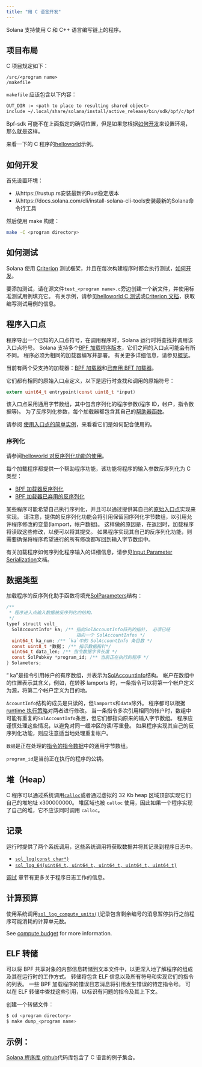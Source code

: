 ```yaml
---
title: "用 C 语言开发"
---
```


Solana 支持使用 C 和 C++ 语言编写链上的程序。

## 项目布局

C 项目规定如下：

```
/src/<program name>
/makefile
```

`makefile` 应该包含以下内容：

```bash
OUT_DIR := <path to place to resulting shared object>
include ~/.local/share/solana/install/active_release/bin/sdk/bpf/c/bpf.mk
```

Bpf-sdk 可能不在上面指定的确切位置，但是如果您根据[如何开发](#how-to-build)来设置环境，那么就是这样。

来看一下的 C 程序的[helloworld](https://github.com/solana-labs/example-helloworld/tree/master/src/program-c)示例。

## 如何开发

首先设置环境：

- 从https://rustup.rs安装最新的Rust稳定版本
- 从https://docs.solana.com/cli/install-solana-cli-tools安装最新的Solana命令行工具

然后使用 make 构建：

```bash
make -C <program directory>
```

## 如何测试

Solana 使用 [Criterion](https://github.com/Snaipe/Criterion) 测试框架，并且在每次构建程序时都会执行测试，[如何开发](#how-to-build)。

要添加测试，请在源文件`test_<program name>.c`旁边创建一个新文件，并使用标准测试用例填充它。 有关示例，请参见[helloworld C 测试](https://github.com/solana-labs/example-helloworld/blob/master/src/program-c/src/helloworld/test_helloworld.c)或[Criterion 文档](https://criterion.readthedocs.io/en/master)，获取编写测试用例的信息。

## 程序入口点

程序导出一个已知的入口点符号，在调用程序时，Solana 运行时将查找并调用该入口点符号。 Solana 支持多个[BPF 加载程序版本](overview.md#versions)，它们之间的入口点可能会有所不同。 程序必须为相同的加载器编写并部署。 有关更多详细信息，请参见[概览](overview#loaders)。

当前有两个受支持的加载器：[BPF 加载器](https://github.com/solana-labs/solana/blob/7ddf10e602d2ed87a9e3737aa8c32f1db9f909d8/sdk/program/src/bpf_loader.rs#L17)和[已弃用 BFT 加载器](https://github.com/solana-labs/solana/blob/7ddf10e602d2ed87a9e3737aa8c32f1db9f909d8/sdk/program/src/bpf_loader_deprecated.rs#L14)。

它们都有相同的原始入口点定义，以下是运行时查找和调用的原始符号：

```c
extern uint64_t entrypoint(const uint8_t *input)
```

该入口点采用通用字节数组，其中包含序列化的程序参数(程序 ID，帐户，指令数据等)。 为了反序列化参数，每个加载器都包含其自己的[帮助器函数](#Serialization)。

请参阅 [使用入口点的简单实例](https://github.com/solana-labs/example-helloworld/blob/bc0b25c0ccebeff44df9760ddb97011558b7d234/src/program-c/src/helloworld/helloworld.c#L37)，来看看它们是如何配合使用的。

### 序列化

请参阅[helloworld 对反序列化功能的使用](https://github.com/solana-labs/example-helloworld/blob/bc0b25c0ccebeff44df9760ddb97011558b7d234/src/program-c/src/helloworld/helloworld.c#L43)。

每个加载程序都提供一个帮助程序功能，该功能将程序的输入参数反序列化为 C 类型：

- [BPF 加载器反序列化](https://github.com/solana-labs/solana/blob/d2ee9db2143859fa5dc26b15ee6da9c25cc0429c/sdk/bpf/c/inc/solana_sdk.h#L304)
- [BPF 加载器已弃用的反序列化](https://github.com/solana-labs/solana/blob/8415c22b593f164020adc7afe782e8041d756ddf/sdk/bpf/c/inc/deserialize_deprecated.h#L25)

某些程序可能希望自己执行序列化，并且可以通过提供其自己的[原始入口点](#program-entrypoint)实现来实现。 请注意，提供的反序列化功能会将引用保留回序列化字节数组，以引用允许程序修改的变量(lamport，帐户数据)。 这样做的原因是，在返回时，加载程序将读取这些修改，以便可以将其提交。 如果程序实现其自己的反序列化功能，则需要确保将程序希望进行的所有修改都写回到输入字节数组中。

有关加载程序如何序列化程序输入的详细信息，请参见[Input Parameter Serialization](overview.md#input-parameter-serialization)文档。

## 数据类型

加载程序的反序列化助手函数将填充[SolParameters](https://github.com/solana-labs/solana/blob/8415c22b593f164020adc7afe782e8041d756ddf/sdk/bpf/c/inc/solana_sdk.h#L276)结构：

```c
/**
 * 程序进入点输入数据被反序列化的结构。
 */
typef structt volt_
  SolAccountInfo* ka; /** 指向SolAccountInfo阵列的指针， 必须已经
                          指向一个 SolAccountInfos */
  uint64_t ka_num; /** `ka`中的 SolAccountInfo 条目数 */
  const uint8_t *数据； /** 指示数据指针*/
  uint64_t data_len; /** 指令数据字节长度 */
  const SolPubkey *program_id; /** 当前正在执行的程序 */
} Solameters;
```

“ ka”是指令引用帐户的有序数组，并表示为[SolAccountInfo](https://github.com/solana-labs/solana/blob/8415c22b593f164020adc7afe782e8041d756ddf/sdk/bpf/c/inc/solana_sdk.h#L173)结构。 帐户在数组中的位置表示其含义，例如，在转移 lamports 时，一条指令可以将第一个帐户定义为源，将第二个帐户定义为目的地。

`AccountInfo`结构的成员是只读的，但`lamports`和`data`除外。 程序都可以根据[runtime 执行策略](developing/programming-model/accounts.md#policy)对两者进行修改。 当一条指令多次引用相同的帐户时，数组中可能有重复的`SolAccountInfo`条目，但它们都指向原来的输入字节数组。 程序应谨慎处理这些情况，以避免对同一缓冲区的读/写重叠。 如果程序实现其自己的反序列化功能，则应注意适当地处理重复帐户。

`数据`是正在处理的[指令的指令数据](developing/programming-model/transactions.md#instruction-data)中的通用字节数组。

`program_id`是当前正在执行的程序的公钥。

## 堆（Heap）

C 程序可以通过系统调用[`calloc`](https://github.com/solana-labs/solana/blob/c3d2d2134c93001566e1e56f691582f379b5ae55/sdk/bpf/c/inc/solana_sdk.h#L245)或者通过虚拟的 32 Kb heap 区域顶部实现它们自己的堆地址 x300000000。 堆区域也被 `calloc` 使用，因此如果一个程序实现了自己的堆，它不应该同时调用 `calloc`。

## 记录

运行时提供了两个系统调用，这些系统调用将获取数据并将其记录到程序日志中。

- [`sol_log(const char*)`](https://github.com/solana-labs/solana/blob/d2ee9db2143859fa5dc26b15ee6da9c25cc0429c/sdk/bpf/c/inc/solana_sdk.h#L128)
- [`sol_log_64(uint64_t, uint64_t, uint64_t, uint64_t, uint64_t)`](https://github.com/solana-labs/solana/blob/d2ee9db2143859fa5dc26b15ee6da9c25cc0429c/sdk/bpf/c/inc/solana_sdk.h#L134)

[调试](debugging.md#logging) 章节有更多关于程序日志工作的信息。

## 计算预算

使用系统调用[`sol_log_compute_units()`](https://github.com/solana-labs/solana/blob/d3a3a7548c857f26ec2cb10e270da72d373020ec/sdk/bpf/c/inc/solana_sdk.h#L140)记录包含剩余编号的消息暂停执行之前程序可能消耗的计算单元数。

See [compute budget](developing/programming-model/runtime.md#compute-budget) for more information.

## ELF 转储

可以将 BPF 共享对象的内部信息转储到文本文件中，以更深入地了解程序的组成及其在运行时的工作方式。 转储将包含 ELF 信息以及所有符号和实现它们的指令的列表。 一些 BPF 加载程序的错误日志消息将引用发生错误的特定指令号。 可以在 ELF 转储中查找这些引用，以标识有问题的指令及其上下文。

创建一个转储文件：

```bash
$ cd <program directory>
$ make dump_<program name>
```

## 示例：

[Solana 程序库 github](https://github.com/solana-labs/solana-program-library/tree/master/examples/c)代码库包含了 C 语言的例子集合。
